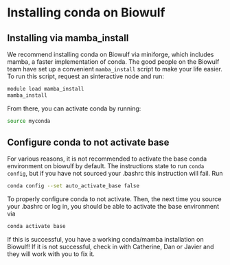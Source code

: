 # Installing conda on Biowulf

## Installing via mamba_install

We recommend installing conda on Biowulf via miniforge, which includes mamba, a faster implementation of conda. The good people on the Biowulf team have set up a convenient ```mamba_install```  script to make your life easier. To run this script, request an sinteractive node and run:

``` bash
module load mamba_install 
mamba_install
```

From there, you can activate conda by running:

``` bash
source myconda
```

## Configure conda to not activate base

For various reasons, it is not recommended to activate the base conda
environment on biowulf by default.
The instructions state to run `conda config`, but if you have not sourced
your .bashrc this instruction will fail.
Run

``` bash
conda config --set auto_activate_base false
```

To properly configure conda to not activate.
Then, the next time you source your .bashrc or log in, you should be able
to activate the base environment via

``` bash
conda activate base
```

If this is successful, you have a working conda/mamba installation on
Biowulf! If it is not successful, check in with Catherine, Dan or Javier and they will work with you to fix it.
